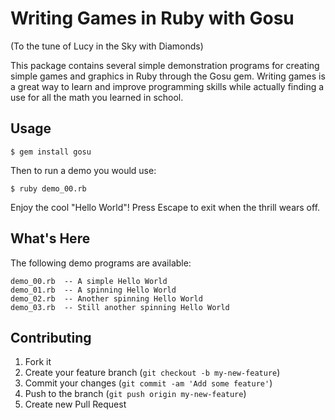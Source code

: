 # Writing Games in Ruby with Gosu
(To the tune of Lucy in the Sky with Diamonds)

This package contains several simple demonstration programs for creating
simple games and graphics in Ruby through the Gosu gem. Writing games is
a great way to learn and improve programming skills while actually finding
a use for all the math you learned in school.


## Usage

    $ gem install gosu

Then to run a demo you would use:

    $ ruby demo_00.rb

Enjoy the cool "Hello World"! Press Escape to exit when the thrill wears off.


## What's Here

The following demo programs are available:

    demo_00.rb  -- A simple Hello World
    demo_01.rb  -- A spinning Hello World
    demo_02.rb  -- Another spinning Hello World
    demo_03.rb  -- Still another spinning Hello World


## Contributing

1. Fork it
2. Create your feature branch (`git checkout -b my-new-feature`)
3. Commit your changes (`git commit -am 'Add some feature'`)
4. Push to the branch (`git push origin my-new-feature`)
5. Create new Pull Request
